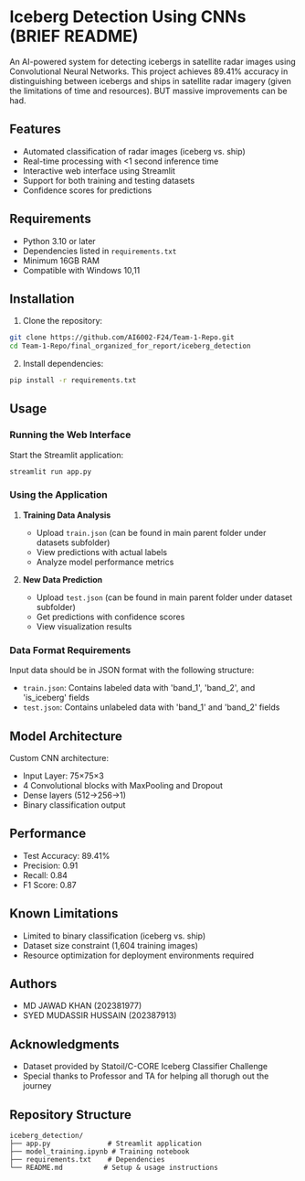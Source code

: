 # Iceberg Detection Using CNNs (BRIEF README)

An AI-powered system for detecting icebergs in satellite radar images using Convolutional Neural Networks. This project achieves 89.41% accuracy in distinguishing between icebergs and ships in satellite radar imagery (given the limitations of time and resources).
BUT massive improvements can be had.
## Features

- Automated classification of radar images (iceberg vs. ship)
- Real-time processing with <1 second inference time
- Interactive web interface using Streamlit
- Support for both training and testing datasets
- Confidence scores for predictions

## Requirements

- Python 3.10 or later
- Dependencies listed in `requirements.txt`
- Minimum 16GB RAM
- Compatible with Windows 10,11

## Installation

1. Clone the repository:
```bash
git clone https://github.com/AI6002-F24/Team-1-Repo.git
cd Team-1-Repo/final_organized_for_report/iceberg_detection
```

2. Install dependencies:
```bash
pip install -r requirements.txt
```

## Usage

### Running the Web Interface

Start the Streamlit application:
```bash
streamlit run app.py
```

### Using the Application

1. **Training Data Analysis**
   - Upload `train.json` (can be found in main parent folder under datasets subfolder)
   - View predictions with actual labels
   - Analyze model performance metrics

2. **New Data Prediction**
   - Upload `test.json` (can be found in main parent folder under dataset subfolder)
   - Get predictions with confidence scores
   - View visualization results

### Data Format Requirements

Input data should be in JSON format with the following structure:
- `train.json`: Contains labeled data with 'band_1', 'band_2', and 'is_iceberg' fields
- `test.json`: Contains unlabeled data with 'band_1' and 'band_2' fields

## Model Architecture

Custom CNN architecture:
- Input Layer: 75×75×3
- 4 Convolutional blocks with MaxPooling and Dropout
- Dense layers (512→256→1)
- Binary classification output

## Performance

- Test Accuracy: 89.41%
- Precision: 0.91
- Recall: 0.84
- F1 Score: 0.87

## Known Limitations

- Limited to binary classification (iceberg vs. ship)
- Dataset size constraint (1,604 training images)
- Resource optimization for deployment environments required

## Authors

- MD JAWAD KHAN (202381977)
- SYED MUDASSIR HUSSAIN (202387913)

## Acknowledgments

- Dataset provided by Statoil/C-CORE Iceberg Classifier Challenge
- Special thanks to Professor and TA for helping all thorugh out the journey

## Repository Structure

```
iceberg_detection/
├── app.py              # Streamlit application
├── model_training.ipynb # Training notebook
├── requirements.txt    # Dependencies
└── README.md          # Setup & usage instructions
```
